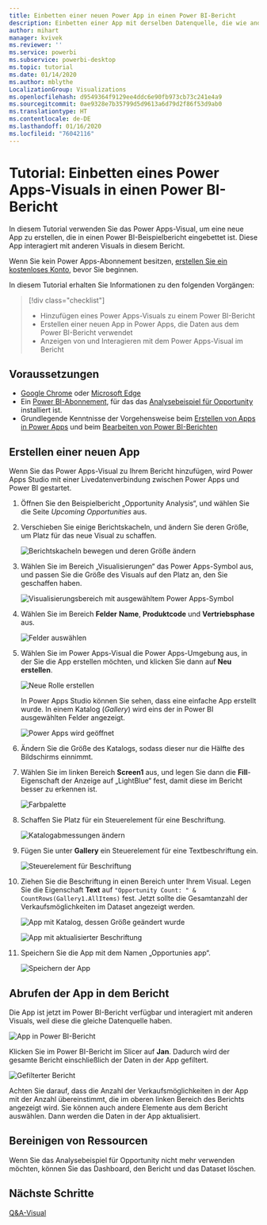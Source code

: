 ```yaml
---
title: Einbetten einer neuen Power App in einen Power BI-Bericht
description: Einbetten einer App mit derselben Datenquelle, die wie andere Berichtselemente gefiltert werden kann
author: mihart
manager: kvivek
ms.reviewer: ''
ms.service: powerbi
ms.subservice: powerbi-desktop
ms.topic: tutorial
ms.date: 01/14/2020
ms.author: mblythe
LocalizationGroup: Visualizations
ms.openlocfilehash: d9549364f9129ee4ddc6e90fb973cb73c241e4a9
ms.sourcegitcommit: 0ae9328e7b35799d5d9613a6d79d2f86f53d9ab0
ms.translationtype: HT
ms.contentlocale: de-DE
ms.lasthandoff: 01/16/2020
ms.locfileid: "76042116"
---
```

# <a name="tutorial-embed-a-power-apps-visual-in-a-power-bi-report"></a>Tutorial: Einbetten eines Power Apps-Visuals in einen Power BI-Bericht

In diesem Tutorial verwenden Sie das Power Apps-Visual, um eine neue App zu erstellen, die in einen Power BI-Beispielbericht eingebettet ist. Diese App interagiert mit anderen Visuals in diesem Bericht.

Wenn Sie kein Power Apps-Abonnement besitzen, [erstellen Sie ein kostenloses Konto](https://docs.microsoft.com/powerapps/maker/signup-for-powerapps), bevor Sie beginnen.

In diesem Tutorial erhalten Sie Informationen zu den folgenden Vorgängen:
> [!div class="checklist"]
> * Hinzufügen eines Power Apps-Visuals zu einem Power BI-Bericht
> * Erstellen einer neuen App in Power Apps, die Daten aus dem Power BI-Bericht verwendet
> * Anzeigen von und Interagieren mit dem Power Apps-Visual im Bericht

## <a name="prerequisites"></a>Voraussetzungen

* [Google Chrome](https://www.google.com/chrome/browser/) oder [Microsoft Edge](https://www.microsoft.com/windows/microsoft-edge)
* Ein [Power BI-Abonnement](https://docs.microsoft.com/power-bi/service-self-service-signup-for-power-bi), für das das [Analysebeispiel für Opportunity](https://docs.microsoft.com/power-bi/sample-opportunity-analysis#get-the-content-pack-for-this-sample) installiert ist.
* Grundlegende Kenntnisse der Vorgehensweise beim [Erstellen von Apps in Power Apps](https://docs.microsoft.com/powerapps/maker/canvas-apps/data-platform-create-app-scratch.md) und beim [Bearbeiten von Power BI-Berichten](https://docs.microsoft.com/power-bi/service-the-report-editor-take-a-tour)



## <a name="create-a-new-app"></a>Erstellen einer neuen App
Wenn Sie das Power Apps-Visual zu Ihrem Bericht hinzufügen, wird Power Apps Studio mit einer Livedatenverbindung zwischen Power Apps und Power BI gestartet.

1. Öffnen Sie den Beispielbericht „Opportunity Analysis“, und wählen Sie die Seite *Upcoming Opportunities* aus. 


2. Verschieben Sie einige Berichtskacheln, und ändern Sie deren Größe, um Platz für das neue Visual zu schaffen.

    ![Berichtskacheln bewegen und deren Größe ändern](media/power-bi-visualization-powerapp/power-bi-report-page.jpg)

2. Wählen Sie im Bereich „Visualisierungen“ das Power Apps-Symbol aus, und passen Sie die Größe des Visuals auf den Platz an, den Sie geschaffen haben.

    ![Visualisierungsbereich mit ausgewähltem Power Apps-Symbol](media/power-bi-visualization-powerapp/power-bi-powerapps-icon.jpg)

3. Wählen Sie im Bereich **Felder** **Name**, **Produktcode** und **Vertriebsphase** aus. 

    ![Felder auswählen](media/power-bi-visualization-powerapp/power-bi-fields.jpg)

4. Wählen Sie im Power Apps-Visual die Power Apps-Umgebung aus, in der Sie die App erstellen möchten, und klicken Sie dann auf **Neu erstellen**.

    ![Neue Rolle erstellen](media/power-bi-visualization-powerapp/power-bi-create-new-powerapp.png)

    In Power Apps Studio können Sie sehen, dass eine einfache App erstellt wurde. In einem Katalog (*Gallery*) wird eins der in Power BI ausgewählten Felder angezeigt.

    ![Power Apps wird geöffnet](media/power-bi-visualization-powerapp/power-bi-power-app.png)

5.  Ändern Sie die Größe des Katalogs, sodass dieser nur die Hälfte des Bildschirms einnimmt. 

6. Wählen Sie im linken Bereich **Screen1** aus, und legen Sie dann die **Fill**-Eigenschaft der Anzeige auf „LightBlue“ fest, damit diese im Bericht besser zu erkennen ist.

    ![Farbpalette](media/power-bi-visualization-powerapp/power-bi-powerapps-fill.png)

6. Schaffen Sie Platz für ein Steuerelement für eine Beschriftung. 

    ![Katalogabmessungen ändern](media/power-bi-visualization-powerapp/power-bi-powerapps-gallery.png)


8. Fügen Sie unter **Gallery** ein Steuerelement für eine Textbeschriftung ein.

   ![Steuerelement für Beschriftung](media/power-bi-visualization-powerapp/power-bi-label.png)

7. Ziehen Sie die Beschriftung in einen Bereich unter Ihrem Visual. Legen Sie die Eigenschaft **Text** auf `"Opportunity Count: " & CountRows(Gallery1.AllItems)` fest. Jetzt sollte die Gesamtanzahl der Verkaufsmöglichkeiten im Dataset angezeigt werden.

    ![App mit Katalog, dessen Größe geändert wurde](media/power-bi-visualization-powerapp/power-bi-power-app-label.png)

    ![App mit aktualisierter Beschriftung](media/power-bi-visualization-powerapp/power-bi-label-live.png)

7. Speichern Sie die App mit dem Namen „Opportunies app“. 

    ![Speichern der App](media/power-bi-visualization-powerapp/power-bi-save-powerapp.png)


## <a name="view-the-app-in-the-report"></a>Abrufen der App in dem Bericht
Die App ist jetzt im Power BI-Bericht verfügbar und interagiert mit anderen Visuals, weil diese die gleiche Datenquelle haben.

![App in Power BI-Bericht](media/power-bi-visualization-powerapp/power-bi-powerapps-visual.png)

Klicken Sie im Power BI-Bericht im Slicer auf **Jan**. Dadurch wird der gesamte Bericht einschließlich der Daten in der App gefiltert.

![Gefilterter Bericht](media/power-bi-visualization-powerapp/power-bi-last.png)

Achten Sie darauf, dass die Anzahl der Verkaufsmöglichkeiten in der App mit der Anzahl übereinstimmt, die im oberen linken Bereich des Berichts angezeigt wird. Sie können auch andere Elemente aus dem Bericht auswählen. Dann werden die Daten in der App aktualisiert.


## <a name="clean-up-resources"></a>Bereinigen von Ressourcen
Wenn Sie das Analysebeispiel für Opportunity nicht mehr verwenden möchten, können Sie das Dashboard, den Bericht und das Dataset löschen.


## <a name="next-steps"></a>Nächste Schritte
[Q&A-Visual](power-bi-visualization-types-for-reports-and-q-and-a.md)
